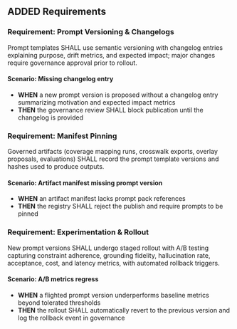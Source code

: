 ## ADDED Requirements
### Requirement: Prompt Versioning & Changelogs
Prompt templates SHALL use semantic versioning with changelog entries explaining purpose, drift metrics, and expected impact; major changes require governance approval prior to rollout.

#### Scenario: Missing changelog entry
- **WHEN** a new prompt version is proposed without a changelog entry summarizing motivation and expected impact metrics
- **THEN** the governance review SHALL block publication until the changelog is provided

### Requirement: Manifest Pinning
Governed artifacts (coverage mapping runs, crosswalk exports, overlay proposals, evaluations) SHALL record the prompt template versions and hashes used to produce outputs.

#### Scenario: Artifact manifest missing prompt version
- **WHEN** an artifact manifest lacks prompt pack references
- **THEN** the registry SHALL reject the publish and require prompts to be pinned

### Requirement: Experimentation & Rollout
New prompt versions SHALL undergo staged rollout with A/B testing capturing constraint adherence, grounding fidelity, hallucination rate, acceptance, cost, and latency metrics, with automated rollback triggers.

#### Scenario: A/B metrics regress
- **WHEN** a flighted prompt version underperforms baseline metrics beyond tolerated thresholds
- **THEN** the rollout SHALL automatically revert to the previous version and log the rollback event in governance
